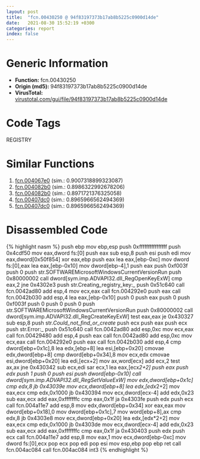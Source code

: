 ```yaml
---
layout: post
title:  "fcn.00430250 @ 94f83197373b17ab8b5225c0900d14de"
date:   2021-08-30 15:52:19 +0300
categories: report
index: false
---
```


# Generic Information
- **Function:** fcn.00430250
- **Origin (md5):** 94f83197373b17ab8b5225c0900d14de
- **VirusTotal:** [virustotal.com/gui/file/94f83197373b17ab8b5225c0900d14de][virustotal_ref]

# Code Tags
<span class="tag" id="REGISTRY">REGISTRY</span>


# Similar Functions

1. [fcn.004067e0][similar_1_ref] (sim.: 0.9007318899323087)
2. [fcn.004082b0][similar_2_ref] (sim.: 0.8986322992678206)
3. [fcn.004082b0][similar_3_ref] (sim.: 0.8971721376325058)
4. [fcn.00407dc0][similar_4_ref] (sim.: 0.8965966562494369)
5. [fcn.00407dc0][similar_5_ref] (sim.: 0.8965966562494369)


# Disassembled Code

{% highlight nasm %}
push ebp
mov ebp,esp
push 0xffffffffffffffff
push 0x4cdf50
mov eax,dword fs:[0]
push eax
sub esp,8
push esi
push edi
mov eax,dword[0x50f854]
xor eax,ebp
push eax
lea eax,[ebp-0xc]
mov dword fs:[0],eax
lea eax,[ebp-0x10]
mov dword[ebp-4],1
push eax
push 0xf003f
push 0
push str.SOFTWAREMicrosoftWindowsCurrentVersionRun
push 0x80000002
call dword[sym.imp.ADVAPI32.dll_RegOpenKeyExW]
cmp eax,2
jne 0x4302e3
push str.Creating_registry_key:_
push 0x51c640
call fcn.0042ad80
add esp,4
mov ecx,eax
call fcn.004292e0
push eax
call fcn.0042b030
add esp,4
lea eax,[ebp-0x10]
push 0
push eax
push 0
push 0xf003f
push 0
push 0
push 0
push str.SOFTWAREMicrosoftWindowsCurrentVersionRun
push 0x80000002
call dword[sym.imp.ADVAPI32.dll_RegCreateKeyExW]
test eax,eax
je 0x430327
sub esp,8
push str._Could_not_find_or_create_
push ecx
push eax
push ecx
push str.Error:_
push 0x51c640
call fcn.0042ad80
add esp,0xc
mov ecx,eax
call fcn.00429480
add esp,4
push eax
call fcn.0042ad80
add esp,0xc
mov ecx,eax
call fcn.004292e0
push eax
call fcn.0042b030
add esp,4
cmp dword[ebp+0x1c],8
lea edx,[ebp+8]
lea esi,[ebp+0x20]
cmovae edx,dword[ebp+8]
cmp dword[ebp+0x34],8
mov ecx,edx
cmovae esi,dword[ebp+0x20]
lea edi,[ecx+2]
mov ax,word[ecx]
add ecx,2
test ax,ax
jne 0x430342
sub ecx,edi
sar ecx,1
lea eax,[ecx*2+2]
push eax
push edx
push 1
push 0
push esi
push dword[ebp-0x10]
call dword[sym.imp.ADVAPI32.dll_RegSetValueExW]
mov edx,dword[ebp+0x1c]
cmp edx,8
jb 0x43039e
mov ecx,dword[ebp+8]
lea edx,[edx*2+2]
mov eax,ecx
cmp edx,0x1000
jb 0x430394
mov ecx,dword[ecx-4]
add edx,0x23
sub eax,ecx
add eax,0xfffffffc
cmp eax,0x1f
ja 0x4303fe
push edx
push ecx
call fcn.004a11e7
add esp,8
mov edx,dword[ebp+0x34]
xor eax,eax
mov dword[ebp+0x18],0
mov dword[ebp+0x1c],7
mov word[ebp+8],ax
cmp edx,8
jb 0x4303e8
mov ecx,dword[ebp+0x20]
lea edx,[edx*2+2]
mov eax,ecx
cmp edx,0x1000
jb 0x4303de
mov ecx,dword[ecx-4]
add edx,0x23
sub eax,ecx
add eax,0xfffffffc
cmp eax,0x1f
ja 0x430403
push edx
push ecx
call fcn.004a11e7
add esp,8
mov eax,1
mov ecx,dword[ebp-0xc]
mov dword fs:[0],ecx
pop ecx
pop edi
pop esi
mov esp,ebp
pop ebp
ret 
call fcn.004ac084
call fcn.004ac084
int3 
{% endhighlight %}


[similar_1_ref]: /report/fcn.004067e0@94f83197373b17ab8b5225c0900d14de
[similar_2_ref]: /report/fcn.004082b0@843c4207147f5bab0e104024677fd9ec
[similar_3_ref]: /report/fcn.004082b0@ba63c5f75a2177720b184529dbf918cf
[similar_4_ref]: /report/fcn.00407dc0@9b5524245506621a9773176393787e61
[similar_5_ref]: /report/fcn.00407dc0@27ac6b5c7fa1ad11790cdc733c25a701
[virustotal_ref]: https://www.virustotal.com/gui/file/94f83197373b17ab8b5225c0900d14de